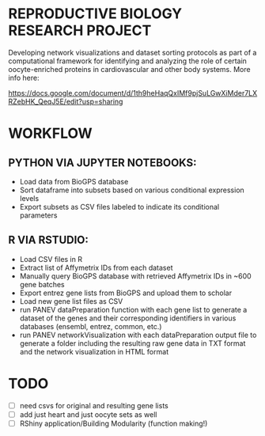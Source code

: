# REPRODUCTIVE BIOLOGY RESEARCH PROJECT
 
 Developing network visualizations and dataset sorting protocols as part of a computational framework for identifying and analyzing the role of certain oocyte-enriched proteins in cardiovascular and other body systems. More info here:
 
https://docs.google.com/document/d/1th9heHaqQxIMf9pjSuLGwXiMder7LXRZebHK_QeqJ5E/edit?usp=sharing

# WORKFLOW

## PYTHON VIA JUPYTER NOTEBOOKS:
- Load data from BioGPS database 
- Sort dataframe into subsets based on various conditional expression levels
- Export subsets as CSV files labeled to indicate its conditional parameters

## R VIA RSTUDIO:
- Load CSV files in R
- Extract list of Affymetrix IDs from each dataset
- Manually query BioGPS database with retrieved Affymetrix IDs in ~600 gene batches 
- Export entrez gene lists from BioGPS and upload them to scholar
- Load new gene list files as CSV
- run PANEV dataPreparation function with each gene list to generate a dataset of the genes and their corresponding identifiers in various databases (ensembl, entrez, common, etc.)
- run PANEV networkVisualization with each dataPreparation output file to generate a folder including the resulting raw gene data in TXT format and the network visualization in HTML format 


# TODO
- [ ] need csvs for original and resulting gene lists 
- [ ] add just heart and just oocyte sets as well
- [ ] RShiny application/Building Modularity (function making!)
